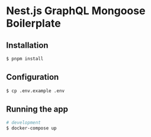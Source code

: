# Nest.js GraphQL Mongoose Boilerplate

## Installation

```bash
$ pnpm install
```

## Configuration

```bash
$ cp .env.example .env
```

## Running the app

```bash
# development
$ docker-compose up
```
